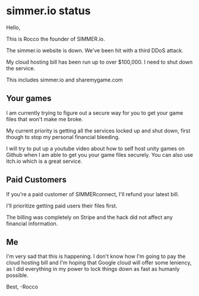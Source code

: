 # simmer.io status

Hello,

This is Rocco the founder of SIMMER.io. 

The simmer.io website is down. We've been hit with a third DDoS attack. 

My cloud hosting bill has been run up to over $100,000. I need to shut down the service.

This includes simmer.io and sharemygame.com


## Your games
I am currently trying to figure out a secure way for you to get your game files that won't make me broke.

My current priority is getting all the services locked up and shut down, first though to stop my personal financial bleeding.

I will try to put up a youtube video about how to self host unity games on Github when I am able to get you your game files securely. You can also use itch.io which is a great service.

## Paid Customers
If you're a paid customer of SIMMERconnect, I'll refund your latest bill.

I'll prioritize getting paid users their files first.

The billing was completely on Stripe and the hack did not affect any financial information.

## Me
I'm very sad that this is happening. I don't know how I'm going to pay the cloud hosting bill and I'm hoping that Google cloud will offer some leniency, as I did everything in my power to lock things down as fast as humanly possible.

Best,
-Rocco

